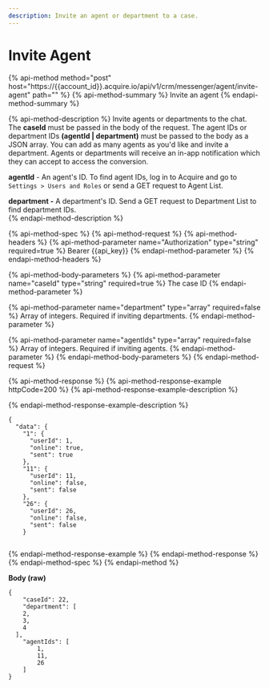 ```yaml
---
description: Invite an agent or department to a case.
---
```


# Invite Agent

{% api-method method="post" host="https://{{account\_id}}.acquire.io/api/v1/crm/messenger/agent/invite-agent" path="" %}
{% api-method-summary %}
Invite an agent 
{% endapi-method-summary %}

{% api-method-description %}
Invite agents or departments to the chat. The **caseId** must be passed in the body of the request. The agent IDs or department IDs **\(agentId \| department\)** must be passed to the body as a JSON array. You can add as many agents as you'd like and invite a department. Agents or departments will receive an in-app notification which they can accept to access the conversion.   
  
**agentId** - An agent's ID. To find agent IDs, log in to Acquire and go to `Settings > Users and Roles` or send a GET request to Agent List.  
  
**department -** A department's ID. Send a GET request to Department List to find department IDs.   
{% endapi-method-description %}

{% api-method-spec %}
{% api-method-request %}
{% api-method-headers %}
{% api-method-parameter name="Authorization" type="string" required=true %}
Bearer {{api\_key}}
{% endapi-method-parameter %}
{% endapi-method-headers %}

{% api-method-body-parameters %}
{% api-method-parameter name="caseId" type="string" required=true %}
The case ID
{% endapi-method-parameter %}

{% api-method-parameter name="department" type="array" required=false %}
Array of integers. Required if inviting departments. 
{% endapi-method-parameter %}

{% api-method-parameter name="agentIds" type="array" required=false %}
Array of integers. Required if inviting agents.
{% endapi-method-parameter %}
{% endapi-method-body-parameters %}
{% endapi-method-request %}

{% api-method-response %}
{% api-method-response-example httpCode=200 %}
{% api-method-response-example-description %}

{% endapi-method-response-example-description %}

```
{
  "data": {
    "1": {
      "userId": 1,
      "online": true,
      "sent": true
    },
    "11": {
      "userId": 11,
      "online": false,
      "sent": false
    },
    "26": {
      "userId": 26,
      "online": false,
      "sent": false
    }
  
```
{% endapi-method-response-example %}
{% endapi-method-response %}
{% endapi-method-spec %}
{% endapi-method %}

**Body \(raw\)**

```text
{
    "caseId": 22,
    "department": [
    2,
    3,
    4
  ],
    "agentIds": [
        1,
        11,
        26
    ]
}
```

